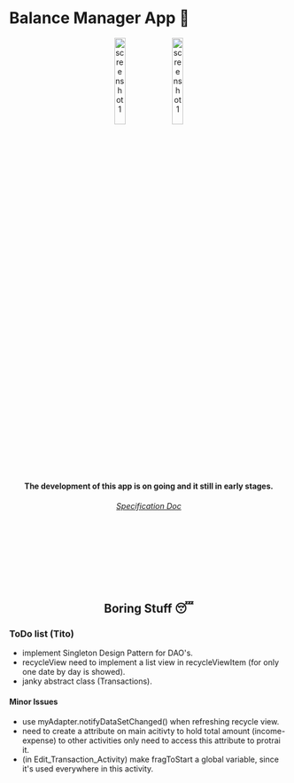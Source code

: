 # Balance Manager App 📱


<p align="center">
  <img src="https://user-images.githubusercontent.com/61806906/198152657-cfb8c953-4f5a-4af8-86ce-58cae022fe9c.png" alt="screenshot 1" width="20%" height="20%"/>
  <img src="https://user-images.githubusercontent.com/61806906/198153631-c2633cd7-17f5-4f11-b734-d9e3defb0339.png" alt="screenshot 1" width="20%" height="20%"/>
</p>

<h4 align="center">
  The development of this app is on going and it still in early stages.
</h4>

<h6 align="center"> 
  <a href= "https://docs.google.com/document/d/1uwf9_W-jRhgGxdPYPdML0cEH8OpjavBO2DPHnatFzCg/edit"> Specification Doc </a>
</h6>
  
  
<br><br><br><br><br><br>

<h2 align="center">
  Boring Stuff 😴
</h2>

### ToDo list (Tito)

+ implement Singleton Design Pattern for DAO's.
+ recycleView need to implement a list view in recycleViewItem (for only one date by day is showed).
+ janky abstract class (Transactions).


#### Minor Issues
+ use  myAdapter.notifyDataSetChanged() when refreshing recycle view.
+ need to create a attribute on main acitivty to hold total amount (income-expense) to other activities only need to access this attribute to protrai it.
+ (in Edit_Transaction_Activity) make fragToStart a global variable, since it's used everywhere in this activity.
